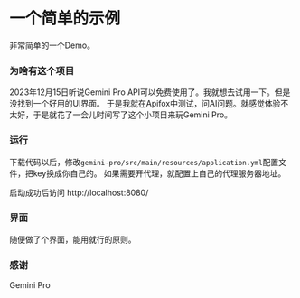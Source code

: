 # 一个简单的示例
非常简单的一个Demo。
### 为啥有这个项目

2023年12月15日听说Gemini Pro API可以免费使用了。我就想去试用一下。但是没找到一个好用的UI界面。
于是我就在Apifox中测试，问AI问题。就感觉体验不太好，于是就花了一会儿时间写了这个小项目来玩Gemini Pro。


### 运行
下载代码以后，修改`gemini-pro/src/main/resources/application.yml`配置文件，把key换成你自己的。
如果需要开代理，就配置上自己的代理服务器地址。

启动成功后访问 http://localhost:8080/
### 界面
随便做了个界面，能用就行的原则。

### 感谢
Gemini Pro 
